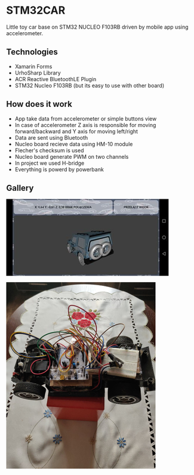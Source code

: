 # STM32CAR

Little toy car base on STM32 NUCLEO F103RB driven by mobile app using accelerometer.

## Technologies

* Xamarin Forms
* UrhoSharp Library
* ACR Reactive BluetoothLE Plugin
* STM32 Nucleo F103RB (but its easy to use with other board)

## How does it work

* App take data from accelerometer or simple buttons view
* In case of accelerometer Z axis is responsible for moving forward/backward and Y axis for moving left/right
* Data are sent using Bluetooth
* Nucleo board recieve data using HM-10 module
* Flecher's checksum is used
* Nucleo board generate PWM on two channels
* In project we used H-bridge
* Everything is powerd by powerbank 

## Gallery

![SCREENSHOT](./screenshot1.jpg)

<img src="https://github.com/sebastiansiedlarz409/STM32CAR/blob/master/photo1.jpg" width="400" height="500" />
